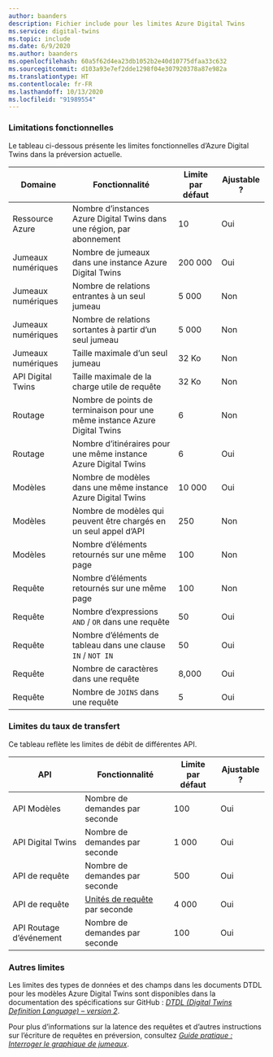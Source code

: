 ```yaml
---
author: baanders
description: Fichier include pour les limites Azure Digital Twins
ms.service: digital-twins
ms.topic: include
ms.date: 6/9/2020
ms.author: baanders
ms.openlocfilehash: 60a5f62d4ea23db1052b2e40d10775dfaa33c632
ms.sourcegitcommit: d103a93e7ef2dde1298f04e307920378a87e982a
ms.translationtype: HT
ms.contentlocale: fr-FR
ms.lasthandoff: 10/13/2020
ms.locfileid: "91989554"
---
```

### <a name="functional-limits"></a>Limitations fonctionnelles

Le tableau ci-dessous présente les limites fonctionnelles d’Azure Digital Twins dans la préversion actuelle.

| Domaine | Fonctionnalité | Limite par défaut | Ajustable ? |
| --- | --- | --- | --- |
| Ressource Azure | Nombre d’instances Azure Digital Twins dans une région, par abonnement | 10 | Oui |
| Jumeaux numériques | Nombre de jumeaux dans une instance Azure Digital Twins | 200 000 | Oui |
| Jumeaux numériques | Nombre de relations entrantes à un seul jumeau | 5 000 | Non |
| Jumeaux numériques | Nombre de relations sortantes à partir d’un seul jumeau | 5 000 | Non |
| Jumeaux numériques | Taille maximale d’un seul jumeau | 32 Ko | Non |
| API Digital Twins | Taille maximale de la charge utile de requête | 32 Ko | Non | 
| Routage | Nombre de points de terminaison pour une même instance Azure Digital Twins | 6 | Non |
| Routage | Nombre d’itinéraires pour une même instance Azure Digital Twins | 6 | Oui |
| Modèles | Nombre de modèles dans une même instance Azure Digital Twins | 10 000 | Oui |
| Modèles | Nombre de modèles qui peuvent être chargés en un seul appel d’API | 250 | Non |
| Modèles | Nombre d’éléments retournés sur une même page | 100 | Non |
| Requête | Nombre d’éléments retournés sur une même page | 100 | Non |
| Requête | Nombre d’expressions `AND` / `OR` dans une requête | 50 | Oui |
| Requête | Nombre d’éléments de tableau dans une clause `IN` / `NOT IN` | 50 | Oui |
| Requête | Nombre de caractères dans une requête | 8,000 | Oui |
| Requête | Nombre de `JOINS` dans une requête | 5 | Oui |

### <a name="rate-limits"></a>Limites du taux de transfert

Ce tableau reflète les limites de débit de différentes API.

| API | Fonctionnalité | Limite par défaut | Ajustable ? |
| --- | --- | --- | --- |
| API Modèles | Nombre de demandes par seconde | 100 | Oui |
| API Digital Twins | Nombre de demandes par seconde | 1 000 | Oui |
| API de requête | Nombre de demandes par seconde | 500 | Oui |
| API de requête | [Unités de requête](../articles/digital-twins/concepts-query-units.md) par seconde | 4 000 | Oui |
| API Routage d’événement | Nombre de demandes par seconde | 100 | Oui |

### <a name="other-limits"></a>Autres limites

Les limites des types de données et des champs dans les documents DTDL pour les modèles Azure Digital Twins sont disponibles dans la documentation des spécifications sur GitHub : [*DTDL (Digital Twins Definition Language) – version 2*](https://github.com/Azure/opendigitaltwins-dtdl/blob/master/DTDL/v2/dtdlv2.md).
 
Pour plus d’informations sur la latence des requêtes et d’autres instructions sur l’écriture de requêtes en préversion, consultez [*Guide pratique : Interroger le graphique de jumeaux*](../articles/digital-twins/how-to-query-graph.md).